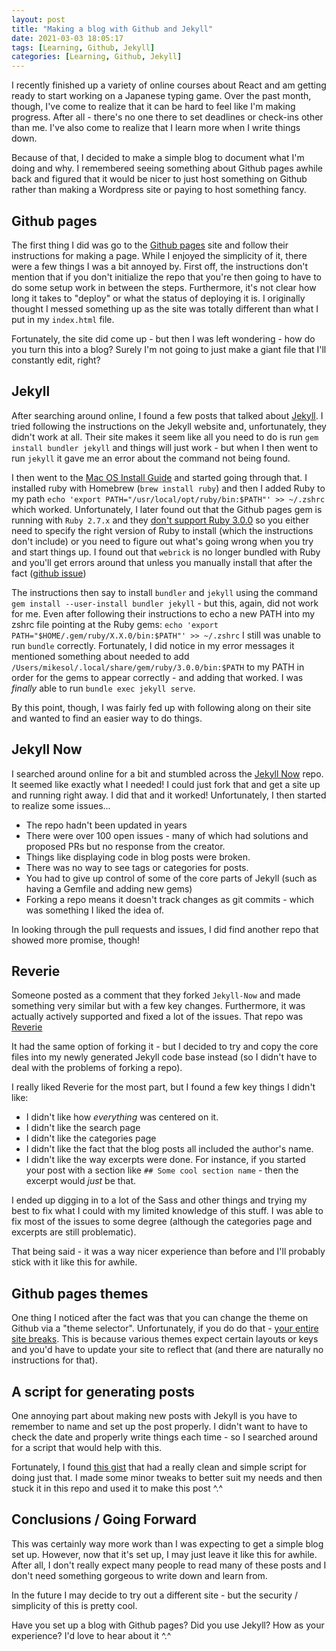 ```yaml
---
layout: post
title: "Making a blog with Github and Jekyll"
date: 2021-03-03 18:05:17
tags: [Learning, Github, Jekyll]
categories: [Learning, Github, Jekyll]
---
```


I recently finished up a variety of online courses about React and am getting
ready to start working on a Japanese typing game. Over the past month, though,
I've come to realize that it can be hard to feel like I'm making progress.
After all - there's no one there to set deadlines or check-ins other than me.
I've also come to realize that I learn more when I write things down.

Because of that, I decided to make a simple blog to document what I'm doing
and why. I remembered seeing something about Github pages awhile back and
figured that it would be nicer to just host something on Github rather than
making a Wordpress site or paying to host something fancy.

## Github pages

The first thing I did was go to the [Github pages](https://pages.github.com/)
site and follow their instructions for making a page. While I enjoyed the
simplicity of it, there were a few things I was a bit annoyed by. First off,
the instructions don't mention that if you don't initialize the repo that
you're then going to have to do some setup work in between the steps.
Furthermore, it's not clear how long it takes to "deploy" or what the status
of deploying it is. I originally thought I messed something up as the site
was totally different than what I put in my `index.html` file.

Fortunately, the site did come up - but then I was left wondering - how do
you turn this into a blog? Surely I'm not going to just make a giant file
that I'll constantly edit, right?

## Jekyll

After searching around online, I found a few posts that talked about
[Jekyll](https://jekyllrb.com/). I tried following the instructions on the
Jekyll website and, unfortunately, they didn't work at all. Their site makes
it seem like all you need to do is run `gem install bundler jekyll` and things
will just work - but when I then went to run `jekyll` it gave me an error
about the command not being found.

I then went to the [Mac OS Install Guide](https://jekyllrb.com/docs/installation/macos/)
and started going through that. I installed ruby with Homebrew
(`brew install ruby`) and then I added Ruby to my path
`echo 'export PATH="/usr/local/opt/ruby/bin:$PATH"' >> ~/.zshrc`
which worked. Unfortunately, I later found out that the Github pages gem is
running with `Ruby 2.7.x` and they [don't support Ruby 3.0.0](https://github.com/github/pages-gem/issues/752#issuecomment-764758292)
so you either need to specify the right version of Ruby to install (which the
instructions don't include) or you need to figure out what's going wrong when
you try and start things up. I found out that `webrick` is no longer bundled
with Ruby and you'll get errors around that unless you manually install that
after the fact ([github issue](https://github.com/github/pages-gem/issues/752))

The instructions then say to install `bundler` and `jekyll` using the command
`gem install --user-install bundler jekyll` - but this, again, did not work
for me. Even after following their instructions to echo a new PATH into my
zshrc file pointing at the Ruby gems:
`echo 'export PATH="$HOME/.gem/ruby/X.X.0/bin:$PATH"' >> ~/.zshrc`
I still was unable to run `bundle` correctly. Fortunately, I did notice in
my error messages it mentioned something about needed to add
`/Users/mikesol/.local/share/gem/ruby/3.0.0/bin:$PATH` to my PATH in order for
the gems to appear correctly - and adding that worked. I was _finally_ able
to run `bundle exec jekyll serve`.

By this point, though, I was fairly fed up with following along on their site
and wanted to find an easier way to do things.

## Jekyll Now

I searched around online for a bit and stumbled across the [Jekyll Now](https://github.com/barryclark/jekyll-now)
repo. It seemed like exactly what I needed! I could just fork that and get a
site up and running right away. I did that and it worked! Unfortunately, I then
started to realize some issues...

- The repo hadn't been updated in years
- There were over 100 open issues - many of which had solutions and proposed PRs but
  no response from the creator.
- Things like displaying code in blog posts were broken.
- There was no way to see tags or categories for posts.
- You had to give up control of some of the core parts of Jekyll (such as having a
  Gemfile and adding new gems)
- Forking a repo means it doesn't track changes as git commits - which was something
  I liked the idea of.

In looking through the pull requests and issues, I did find another repo that showed
more promise, though!

## Reverie

Someone posted as a comment that they forked `Jekyll-Now` and made something very
similar but with a few key changes. Furthermore, it was actually actively supported
and fixed a lot of the issues. That repo was [Reverie](https://github.com/amitmerchant1990/reverie)

It had the same option of forking it - but I decided to try and copy the core files
into my newly generated Jekyll code base instead (so I didn't have to deal with the
problems of forking a repo).

I really liked Reverie for the most part, but I found a few key things I didn't like:

- I didn't like how _everything_ was centered on it.
- I didn't like the search page
- I didn't like the categories page
- I didn't like the fact that the blog posts all included the author's name.
- I didn't like the way excerpts were done. For instance, if you started your post
  with a section like `## Some cool section name` - then the excerpt would _just_ be that.

I ended up digging in to a lot of the Sass and other things and trying my best to
fix what I could with my limited knowledge of this stuff. I was able to fix most of
the issues to some degree (although the categories page and excerpts are still
problematic).

That being said - it was a way nicer experience than before and I'll probably stick
with it like this for awhile.

## Github pages themes

One thing I noticed after the fact was that you can change the theme on Github via
a "theme selector". Unfortunately, if you do do that - [your entire site breaks](https://github.com/github/pages-gem/issues/416). This
is because various themes expect certain layouts or keys and you'd have to update
your site to reflect that (and there are naturally no instructions for that).

## A script for generating posts

One annoying part about making new posts with Jekyll is you have to remember to name
and set up the post properly. I didn't want to have to check the date and properly
write things each time - so I searched around for a script that would help with this.

Fortunately, I found [this gist](https://gist.github.com/aamnah/f89fca7906f66f6f6a12#gistcomment-3243700) that had a really clean and simple script
for doing just that. I made some minor tweaks to better suit my needs and then stuck
it in this repo and used it to make this post ^.^

## Conclusions / Going Forward

This was certainly way more work than I was expecting to get a simple blog set up.
However, now that it's set up, I may just leave it like this for awhile. After all,
I don't really expect many people to read many of these posts and I don't need
something gorgeous to write down and learn from.

In the future I may decide to try out a different site - but the security / simplicity
of this is pretty cool.

Have you set up a blog with Github pages? Did you use Jekyll? How as your experience?
I'd love to hear about it ^.^
